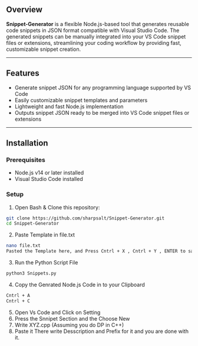 
## Overview

**Snippet-Generator** is a flexible Node.js-based tool that generates reusable code snippets in JSON format compatible with Visual Studio Code. The generated snippets can be manually integrated into your VS Code snippet files or extensions, streamlining your coding workflow by providing fast, customizable snippet creation.

---

## Features

- Generate snippet JSON for any programming language supported by VS Code  
- Easily customizable snippet templates and parameters  
- Lightweight and fast Node.js implementation  
- Outputs snippet JSON ready to be merged into VS Code snippet files or extensions  

---

## Installation

### Prerequisites

- Node.js v14 or later installed  
- Visual Studio Code installed  

### Setup

1. Open Bash & Clone this repository:

```bash
git clone https://github.com/sharpsalt/Snippet-Generator.git
cd Snippet-Generator
```
2. Paste Template in file.txt
```bash
nano file.txt
Pasted the Template here, and Press Cntrl + X , Cntrl + Y , ENTER to save it.
```

3. Run the Python Script File
```bash
python3 Snippets.py
```

4. Copy the Genrated Node.js Code in to your Clipboard
```bash
Cntrl + A
Cntrl + C
```

5. Open Vs Code and Click on Setting
6. Press the Snnipet Section and the Choose New
7. Write XYZ.cpp (Assuming you do DP in C++)
8. Paste it There write Desscription and Prefix for it and you are done with it.
